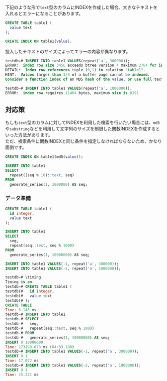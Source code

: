 下記のような形で`text`型のカラムにINDEXを作成した場合、大きなテキストを入れるとエラーになることがあります。

```sql
CREATE TABLE table1 (
  value text
);

CREATE INDEX ON table1(value);
```

投入したテキストのサイズによってエラーの内容が異なります。

```sql
testdb=# INSERT INTO table1 VALUES(repeat('a', 300000));
ERROR:  index row size 3456 exceeds btree version 4 maximum 2704 for index "table1_value_idx"
DETAIL:  Index row references tuple (0,1) in relation "table1".
HINT:  Values larger than 1/3 of a buffer page cannot be indexed.
Consider a function index of an MD5 hash of the value, or use full text indexing.
```

```sql
testdb=# INSERT INTO table1 VALUES(repeat('a', 1000000));
ERROR:  index row requires 11464 bytes, maximum size is 8191
```

## 対応策

もしも`text`型のカラムに対してINDEXを利用した検索を行いたい場合には、`md5`や`substring`などを利用して文字列のサイズを制限した関数INDEXを作成するといった方法があります。  
ただ、検索条件に関数INDEXと同じ条件を指定しなければならないため、かなり面倒です。

```sql
CREATE INDEX ON table1(md5(value));
```

```sql
INSERT INTO table1 
SELECT
  repeat((seq % 10)::text, seq)
FROM
  generate_series(1, 1000000) AS seq;
```

### データ準備

```sql
CREATE TABLE table1 (
  id integer,
  value text
);

INSERT INTO table1 
SELECT
  seq,
  repeat(seq::text, seq % 1000)
FROM
  generate_series(1, 10000000) AS seq;

INSERT INTO table1 VALUES(-1, repeat('a', 300000));
INSERT INTO table1 VALUES(-2, repeat('a', 1000000));
```

```sql
testdb=# \timing
Timing is on.
testdb=# CREATE TABLE table1 (
testdb(#   id integer,
testdb(#   value text
testdb(# );
CREATE TABLE
Time: 6.143 ms
testdb=# INSERT INTO table1
testdb-# SELECT
testdb-#   seq,
testdb-#   repeat(seq::text, seq % 1000)
testdb-# FROM
testdb-#   generate_series(1, 10000000) AS seq;
INSERT 0 10000000
Time: 273198.073 ms (04:33.198)
testdb=# INSERT INTO table1 VALUES(-1, repeat('a', 300000));
INSERT 0 1
Time: 17.072 ms
testdb=# INSERT INTO table1 VALUES(-2, repeat('a', 1000000));
INSERT 0 1
Time: 25.221 ms
```